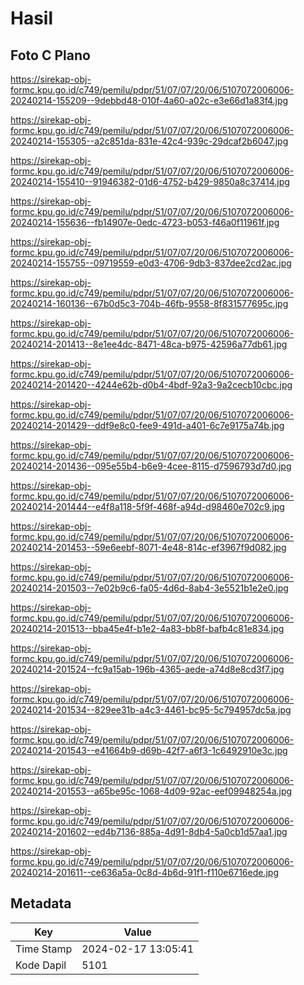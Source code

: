 # Hasil

## Foto C Plano

https://sirekap-obj-formc.kpu.go.id/c749/pemilu/pdpr/51/07/07/20/06/5107072006006-20240214-155209--9debbd48-010f-4a60-a02c-e3e66d1a83f4.jpg

https://sirekap-obj-formc.kpu.go.id/c749/pemilu/pdpr/51/07/07/20/06/5107072006006-20240214-155305--a2c851da-831e-42c4-939c-29dcaf2b6047.jpg

https://sirekap-obj-formc.kpu.go.id/c749/pemilu/pdpr/51/07/07/20/06/5107072006006-20240214-155410--91946382-01d6-4752-b429-9850a8c37414.jpg

https://sirekap-obj-formc.kpu.go.id/c749/pemilu/pdpr/51/07/07/20/06/5107072006006-20240214-155636--fb14907e-0edc-4723-b053-f46a0f11961f.jpg

https://sirekap-obj-formc.kpu.go.id/c749/pemilu/pdpr/51/07/07/20/06/5107072006006-20240214-155755--09719559-e0d3-4706-9db3-837dee2cd2ac.jpg

https://sirekap-obj-formc.kpu.go.id/c749/pemilu/pdpr/51/07/07/20/06/5107072006006-20240214-160136--67b0d5c3-704b-46fb-9558-8f831577695c.jpg

https://sirekap-obj-formc.kpu.go.id/c749/pemilu/pdpr/51/07/07/20/06/5107072006006-20240214-201413--8e1ee4dc-8471-48ca-b975-42596a77db61.jpg

https://sirekap-obj-formc.kpu.go.id/c749/pemilu/pdpr/51/07/07/20/06/5107072006006-20240214-201420--4244e62b-d0b4-4bdf-92a3-9a2cecb10cbc.jpg

https://sirekap-obj-formc.kpu.go.id/c749/pemilu/pdpr/51/07/07/20/06/5107072006006-20240214-201429--ddf9e8c0-fee9-491d-a401-6c7e9175a74b.jpg

https://sirekap-obj-formc.kpu.go.id/c749/pemilu/pdpr/51/07/07/20/06/5107072006006-20240214-201436--095e55b4-b6e9-4cee-8115-d7596793d7d0.jpg

https://sirekap-obj-formc.kpu.go.id/c749/pemilu/pdpr/51/07/07/20/06/5107072006006-20240214-201444--e4f8a118-5f9f-468f-a94d-d98460e702c9.jpg

https://sirekap-obj-formc.kpu.go.id/c749/pemilu/pdpr/51/07/07/20/06/5107072006006-20240214-201453--59e6eebf-8071-4e48-814c-ef3967f9d082.jpg

https://sirekap-obj-formc.kpu.go.id/c749/pemilu/pdpr/51/07/07/20/06/5107072006006-20240214-201503--7e02b9c6-fa05-4d6d-8ab4-3e5521b1e2e0.jpg

https://sirekap-obj-formc.kpu.go.id/c749/pemilu/pdpr/51/07/07/20/06/5107072006006-20240214-201513--bba45e4f-b1e2-4a83-bb8f-bafb4c81e834.jpg

https://sirekap-obj-formc.kpu.go.id/c749/pemilu/pdpr/51/07/07/20/06/5107072006006-20240214-201524--fc9a15ab-196b-4365-aede-a74d8e8cd3f7.jpg

https://sirekap-obj-formc.kpu.go.id/c749/pemilu/pdpr/51/07/07/20/06/5107072006006-20240214-201534--829ee31b-a4c3-4461-bc95-5c794957dc5a.jpg

https://sirekap-obj-formc.kpu.go.id/c749/pemilu/pdpr/51/07/07/20/06/5107072006006-20240214-201543--e41664b9-d69b-42f7-a6f3-1c6492910e3c.jpg

https://sirekap-obj-formc.kpu.go.id/c749/pemilu/pdpr/51/07/07/20/06/5107072006006-20240214-201553--a65be95c-1068-4d09-92ac-eef09948254a.jpg

https://sirekap-obj-formc.kpu.go.id/c749/pemilu/pdpr/51/07/07/20/06/5107072006006-20240214-201602--ed4b7136-885a-4d91-8db4-5a0cb1d57aa1.jpg

https://sirekap-obj-formc.kpu.go.id/c749/pemilu/pdpr/51/07/07/20/06/5107072006006-20240214-201611--ce636a5a-0c8d-4b6d-91f1-f110e6716ede.jpg


## Metadata

| Key        | Value               |
| ---------- | ------------------- |
| Time Stamp | 2024-02-17 13:05:41 |
| Kode Dapil | 5101                |




